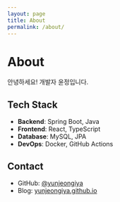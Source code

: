 ```yaml
---
layout: page
title: About
permalink: /about/
---
```


# About

안녕하세요! 개발자 윤정입니다.

## Tech Stack

- **Backend**: Spring Boot, Java
- **Frontend**: React, TypeScript
- **Database**: MySQL, JPA
- **DevOps**: Docker, GitHub Actions

## Contact

- GitHub: [@yunjeongiya](https://github.com/yunjeongiya)
- Blog: [yunjeongiya.github.io](https://yunjeongiya.github.io)
